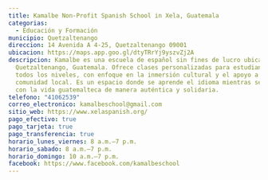 ```yaml
---
title: Kamalbe Non-Profit Spanish School in Xela, Guatemala
categorias:
  - Educación y Formación
municipio: Quetzaltenango
direccion: 14 Avenida A 4-25, Quetzaltenango 09001
ubicacion: https://maps.app.goo.gl/dtyTRrYj9yszvZj2A
descripcion: Kamalbe es una escuela de español sin fines de lucro ubicada en
  Quetzaltenango, Guatemala. Ofrece clases personalizadas para estudiantes de
  todos los niveles, con enfoque en la inmersión cultural y el apoyo a la
  comunidad local. Es un espacio donde se aprende el idioma mientras se conecta
  con la vida guatemalteca de manera auténtica y solidaria.
telefono: "41062539"
correo_electronico: kamalbeschool@gmail.com
sitio_web: https://www.xelaspanish.org/
pago_efectivo: true
pago_tarjeta: true
pago_transferencia: true
horario_lunes_viernes: 8 a.m.–7 p.m.
horario_sabado: 8 a.m.–7 p.m.
horario_domingo: 10 a.m.–7 p.m.
facebook: https://www.facebook.com/kamalbeschool
---
```

